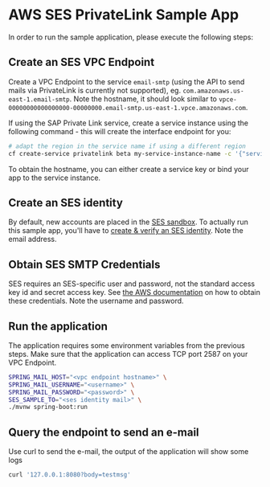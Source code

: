 # AWS SES PrivateLink Sample App

In order to run the sample application, please execute the following steps:

## Create an SES VPC Endpoint
Create a VPC Endpoint to the service `email-smtp` (using the API to send mails via PrivateLink is currently not supported),
eg. `com.amazonaws.us-east-1.email-smtp`.
Note the hostname, it should look similar to `vpce-00000000000000000-00000000.email-smtp.us-east-1.vpce.amazonaws.com`.

If using the SAP Private Link service, create a service instance using the following command - this will create the interface endpoint for you:
```bash 
# adapt the region in the service name if using a different region
cf create-service privatelink beta my-service-instance-name -c '{"serviceName": "com.amazonaws.eu-central-1.email-smtp"}'
```

To obtain the hostname, you can either create a service key or bind your app to the service instance.

## Create an SES identity
By default, new accounts are placed in the [SES sandbox](https://docs.aws.amazon.com/ses/latest/dg/request-production-access.html).
To actually run this sample app, you'll have to
[create & verify an SES identity](https://docs.aws.amazon.com/ses/latest/dg/creating-identities.html#verify-email-addresses-procedure).
Note the email address.

## Obtain SES SMTP Credentials
SES requires an SES-specific user and password, not the standard access key id and secret access key. See 
[the AWS documentation](https://docs.aws.amazon.com/ses/latest/dg/smtp-credentials.html) on how to obtain these 
credentials. Note the username and password.

## Run the application
The application requires some environment variables from the previous steps. Make sure that the application can access
TCP port 2587 on your VPC Endpoint.
````bash
SPRING_MAIL_HOST="<vpc endpoint hostname>" \
SPRING_MAIL_USERNAME="<username>" \
SPRING_MAIL_PASSWORD="<password>" \
SES_SAMPLE_TO="<ses identity mail>" \
./mvnw spring-boot:run
````

## Query the endpoint to send an e-mail
Use curl to send the e-mail, the output of the application will show some logs
```bash
curl '127.0.0.1:8080?body=testmsg'
```


